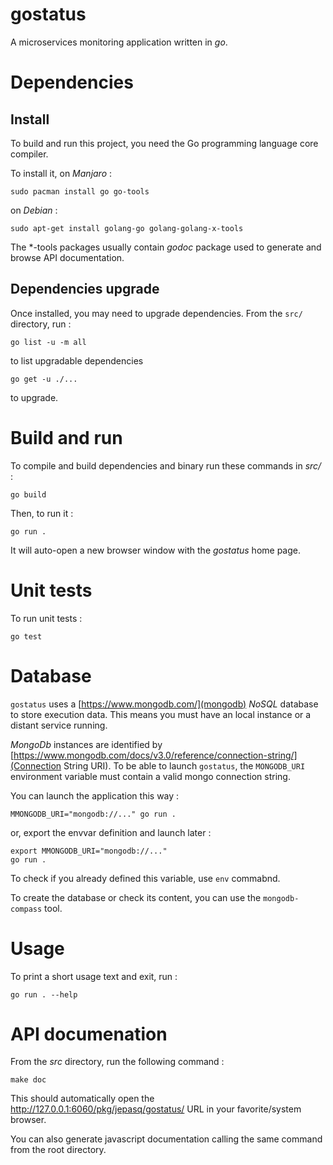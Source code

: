 # gostatus

A microservices monitoring application written in *go*.

# Dependencies

## Install

To build and run this project, you need the Go programming language core
compiler.

To install it, on *Manjaro* :

	sudo pacman install go go-tools
	
on *Debian* :

	sudo apt-get install golang-go golang-golang-x-tools

The *-tools packages usually contain *godoc* package used to generate and 
browse API documentation.

## Dependencies upgrade

Once installed, you may need to upgrade dependencies. From the `src/`
directory, run :

	go list -u -m all

to list upgradable dependencies

	go get -u ./...
	
to upgrade.


# Build and run

To compile and build dependencies and binary run these commands in *src/* :

	go build

Then, to run it :

	go run .

It will auto-open a new browser window with the *gostatus* home page.

# Unit tests

To run unit tests :

	go test

# Database

`gostatus` uses a [https://www.mongodb.com/](mongodb) *NoSQL* database 
to store execution data. This means you must have an local instance or 
a distant service running. 

*MongoDb* instances are identified by 
[https://www.mongodb.com/docs/v3.0/reference/connection-string/](Connection String URI). To be able to launch `gostatus`, the `MONGODB_URI` environment
variable must contain a valid mongo connection string.

You can launch the application this way :

	MMONGODB_URI="mongodb://..." go run .

or, export the envvar definition and launch later :

	export MMONGODB_URI="mongodb://..." 
	go run .

To check if you already defined this variable, use `env` commabnd.

To create the database or check its content, you can use the `mongodb-compass`
tool.

# Usage

To print a short usage text and exit, run :

	go run . --help

# API documenation

From the  *src* directory, run the following command :
	
	make doc

This should automatically open the http://127.0.0.1:6060/pkg/jepasq/gostatus/ 
URL in your favorite/system browser.

You can also generate javascript documentation calling the same command
from the root directory.
